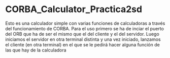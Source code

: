 # CORBA_Calculator_Practica2sd
Esto es una calculador simple con varias funciones de calculadoras a través del funcionamiento de CORBA.
Para el uso primero se ha de inciar el puerto del ORB que ha de ser el mismo que el del cliente y el del servidor.
Luego iniciamos el servidor en otra terminal distinta y una vez iniciado, lanzamos el cliente (en otra terminal) en el que se le pedirá hacer alguna función de las que hay de la calculadora
